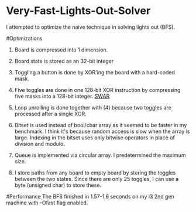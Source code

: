 # Very-Fast-Lights-Out-Solver
I attempted to optimize the naive technique in solving lights out (BFS).

#Optimizations

1. Board is compressed into 1 dimension.

2. Board state is stored as an 32-bit integer

3. Toggling a button is done by XOR'ing the board with a hard-coded mask. 

4. Five toggles are done in one 128-bit XOR instruction by compressing five masks into a 128-bit integer. [SWAR](https://en.wikipedia.org/wiki/SWAR)

5. Loop unrolling is done together with (4) because two toggles are processed after a single XOR.

6. Bitset is used instead of bool/cbar array as it seemed to be faster in my benchmark. I think it's because random access is slow when the array is large. Indexing in the bitset uses only bitwise operators in place of division and modulo.

7. Queue is implemented via circular array. I predetermined the maximum size.

8. I store paths from any board to empty board by storing the toggles between the two states. Since there are only 25 toggles, I can use a byte (unsigned char) to store these.

#Performance
The BFS finished in 1.57-1.6 seconds on my i3 2nd gen machine with -Ofast flag enabled.
